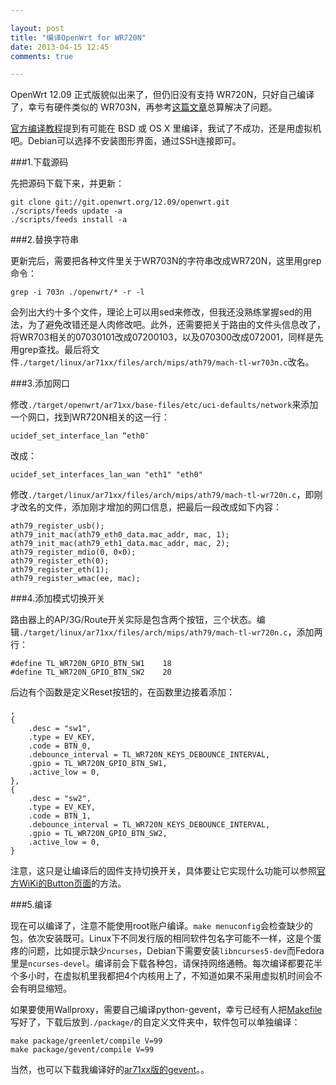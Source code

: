 ```yaml
---

layout: post
title: "编译OpenWrt for WR720N"
date: 2013-04-15 12:45
comments: true

---
```

OpenWrt 12.09 正式版貌似出来了，但仍旧没有支持 WR720N，只好自己编译了，幸亏有硬件类似的 WR703N，再参考[这篇文章](http://www.zoublog.com/technology/compile-openwrt-unofficial-wr720n.html)总算解决了问题。

[官方编译教程](http://wiki.openwrt.org/zh-cn/doc/howto/buildroot.exigence)提到有可能在 BSD 或 OS X 里编译，我试了不成功，还是用虚拟机吧。Debian可以选择不安装图形界面，通过SSH连接即可。

###1.下载源码

先把源码下载下来，并更新：

	git clone git://git.openwrt.org/12.09/openwrt.git
	./scripts/feeds update -a
	./scripts/feeds install -a

###2.替换字符串

更新完后，需要把各种文件里关于WR703N的字符串改成WR720N，这里用grep命令：

	grep -i 703n ./openwrt/* -r -l

会列出大约十多个文件，理论上可以用sed来修改，但我还没熟练掌握sed的用法，为了避免改错还是人肉修改吧。此外，还需要把关于路由的文件头信息改了，将WR703相关的07030101改成07200103，以及070300改成072001，同样是先用grep查找。最后将文件`./target/linux/ar71xx/files/arch/mips/ath79/mach-tl-wr703n.c`改名。

###3.添加网口

修改`./target/openwrt/ar71xx/base-files/etc/uci-defaults/network`来添加一个网口，找到WR720N相关的这一行：

	ucidef_set_interface_lan “eth0″

改成：

	ucidef_set_interfaces_lan_wan "eth1" "eth0"

修改`./target/linux/ar71xx/files/arch/mips/ath79/mach-tl-wr720n.c`，即刚才改名的文件，添加刚才增加的网口信息，把最后一段改成如下内容：

	ath79_register_usb();
	ath79_init_mac(ath79_eth0_data.mac_addr, mac, 1);
	ath79_init_mac(ath79_eth1_data.mac_addr, mac, 2);
	ath79_register_mdio(0, 0×0);
	ath79_register_eth(0);
	ath79_register_eth(1);
	ath79_register_wmac(ee, mac);
	
###4.添加模式切换开关

路由器上的AP/3G/Route开关实际是包含两个按钮，三个状态。编辑`./target/linux/ar71xx/files/arch/mips/ath79/mach-tl-wr720n.c`，添加两行：

	#define TL_WR720N_GPIO_BTN_SW1    18
	#define TL_WR720N_GPIO_BTN_SW2    20

后边有个函数是定义Reset按钮的，在函数里边接着添加：

	,
	{
	    .desc = "sw1",
	    .type = EV_KEY,
	    .code = BTN_0,
	    .debounce_interval = TL_WR720N_KEYS_DEBOUNCE_INTERVAL,
	    .gpio = TL_WR720N_GPIO_BTN_SW1,
	    .active_low = 0,
	},
	{
	    .desc = "sw2",
	    .type = EV_KEY,
	    .code = BTN_1,
	    .debounce_interval = TL_WR720N_KEYS_DEBOUNCE_INTERVAL,
	    .gpio = TL_WR720N_GPIO_BTN_SW2,
	    .active_low = 0,
	}

注意，这只是让编译后的固件支持切换开关，具体要让它实现什么功能可以参照[官方WiKi的Button页面](http://wiki.openwrt.org/doc/howto/hardware.button)的方法。

###5.编译

现在可以编译了，注意不能使用root账户编译。`make menuconfig`会检查缺少的包，依次安装既可。Linux下不同发行版的相同软件包名字可能不一样，这是个蛋疼的问题，比如提示缺少`ncurses`，Debian下需要安装`libncurses5-dev`而Fedora里是`ncurses-devel`。编译前会下载各种包，请保持网络通畅。每次编译都要花半个多小时，在虚拟机里我都把4个内核用上了，不知道如果不采用虚拟机时间会不会有明显缩短。

如果要使用Wallproxy，需要自己编译python-gevent，幸亏已经有人把[Makefile](https://wallproxy.googlecode.com/files/sdk_mf.zip)写好了，下载后放到`./package/`的自定义文件夹中，软件包可以单独编译：

	make package/greenlet/compile V=99
	make package/gevent/compile V=99

当然，也可以下载我编译好的[ar71xx版的gevent](https://www.dropbox.com/s/zykgadjqce7rmjj/gevent_ar71xx.zip)。。